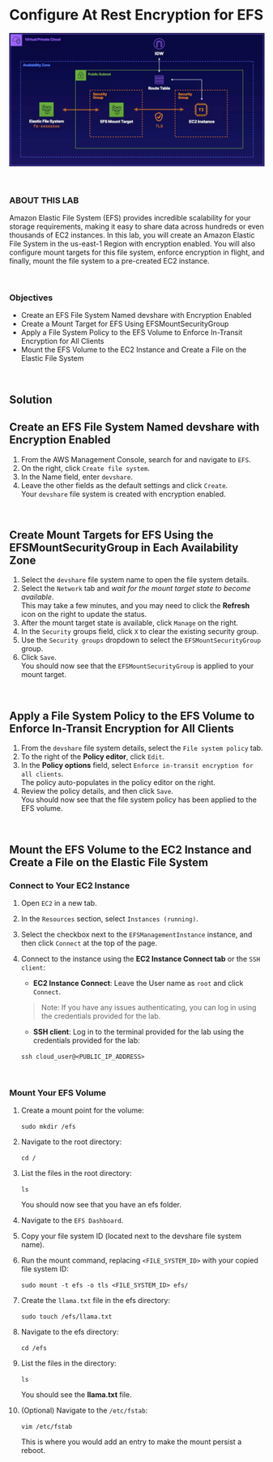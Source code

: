 # Configure At Rest Encryption for EFS

![](../../img/ChallengeLab-6.png)

<br>

### ABOUT THIS LAB
Amazon Elastic File System (EFS) provides incredible scalability for your storage requirements, making it easy to share data across hundreds or even thousands of EC2 instances. In this lab, you will create an Amazon Elastic File System in the us-east-1 Region with encryption enabled. You will also configure mount targets for this file system, enforce encryption in flight, and finally, mount the file system to a pre-created EC2 instance.

<br>

### Objectives
- Create an EFS File System Named devshare with Encryption Enabled
- Create a Mount Target for EFS Using EFSMountSecurityGroup
- Apply a File System Policy to the EFS Volume to Enforce In-Transit Encryption for All Clients
- Mount the EFS Volume to the EC2 Instance and Create a File on the Elastic File System

<br>

## Solution
## Create an EFS File System Named devshare with Encryption Enabled
1. From the AWS Management Console, search for and navigate to `EFS`.
2. On the right, click `Create file system`.
3. In the Name field, enter `devshare`.
4. Leave the other fields as the default settings and click `Create`.<br>Your `devshare` file system is created with encryption enabled.

<br>

## Create Mount Targets for EFS Using the EFSMountSecurityGroup in Each Availability Zone
1. Select the `devshare` file system name to open the file system details.
2. Select the `Network` tab and *wait for the mount target state to become available*.<br>This may take a few minutes, and you may need to click the **Refresh** icon on the right to update the status.
3. After the mount target state is available, click `Manage` on the right.
4. In the `Security` groups field, click `X` to clear the existing security group.
5. Use the `Security groups` dropdown to select the `EFSMountSecurityGroup` group.
6. Click `Save`.<br>You should now see that the `EFSMountSecurityGroup` is applied to your mount target.

<br>

## Apply a File System Policy to the EFS Volume to Enforce In-Transit Encryption for All Clients
1. From the `devshare` file system details, select the `File system policy` tab.
2. To the right of the **Policy editor**, click `Edit`.
3. In the **Policy options** field, select `Enforce in-transit encryption for all clients`.<br>The policy auto-populates in the policy editor on the right.
4. Review the policy details, and then click `Save`.<br>You should now see that the file system policy has been applied to the EFS volume.

<br>

## Mount the EFS Volume to the EC2 Instance and Create a File on the Elastic File System
### Connect to Your EC2 Instance
1. Open `EC2` in a new tab.
2. In the `Resources` section, select `Instances (running)`.
3. Select the checkbox next to the `EFSManagementInstance` instance, and then click `Connect` at the top of the page.
4. Connect to the instance using the **EC2 Instance Connect tab** or the `SSH client`:
    - **EC2 Instance Connect**: Leave the User name as `root` and click `Connect`.

    > Note: If you have any issues authenticating, you can log in using the credentials provided for the lab.
    - **SSH client**: Log in to the terminal provided for the lab using the credentials provided for the lab:

    `ssh cloud_user@<PUBLIC_IP_ADDRESS>`

<br>

### Mount Your EFS Volume
1. Create a mount point for the volume:
    
    `sudo mkdir /efs`

2. Navigate to the root directory:

    `cd /`

3. List the files in the root directory:

    `ls`

    You should now see that you have an efs folder.

4. Navigate to the `EFS Dashboard`.
5. Copy your file system ID (located next to the devshare file system name).
6. Run the mount command, replacing `<FILE_SYSTEM_ID>` with your copied file system ID:

    `sudo mount -t efs -o tls <FILE_SYSTEM_ID> efs/`

7. Create the `llama.txt` file in the efs directory:

    `sudo touch /efs/llama.txt`

8. Navigate to the efs directory:
    
    `cd /efs`

9. List the files in the directory:
    
    `ls`

    You should see the **llama.txt** file.
10. (Optional) Navigate to the `/etc/fstab`:

    `vim /etc/fstab`

    This is where you would add an entry to make the mount persist a reboot.